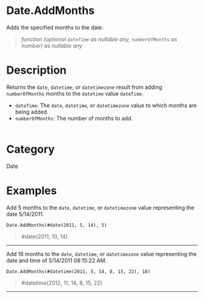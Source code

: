 # Date.AddMonths
Adds the specified months to the date.
> _function (optional <code>dateTime</code> as nullable any, <code>numberOfMonths</code> as number) as nullable any_

# Description 
Returns the <code>date</code>, <code>datetime</code>, or <code>datetimezone</code> result from adding <code>numberOfMonths</code> months to the <code>datetime</code> value <code>dateTime</code>.
      <ul>
        <li><code>dateTime</code>: The <code>date</code>, <code>datetime</code>, or <code>datetimezone</code> value to which months are being added.</li>
        <li><code>numberOfMonths</code>: The number of months to add.</li>        
      </ul>
# Category 
Date
# Examples 
Add 5 months to the <code>date</code>, <code>datetime</code>, or <code>datetimezone</code> value representing the date 5/14/2011.
```
Date.AddMonths(#date(2011, 5, 14), 5)
```
> #date(2011, 10, 14)
***
Add 18 months to the <code>date</code>, <code>datetime</code>, or <code>datetimezone</code> value representing the date and time of 5/14/2011 08:15:22 AM.
```
Date.AddMonths(#datetime(2011, 5, 14, 8, 15, 22), 18)
```
> #datetime(2012, 11, 14, 8, 15, 22)
***
